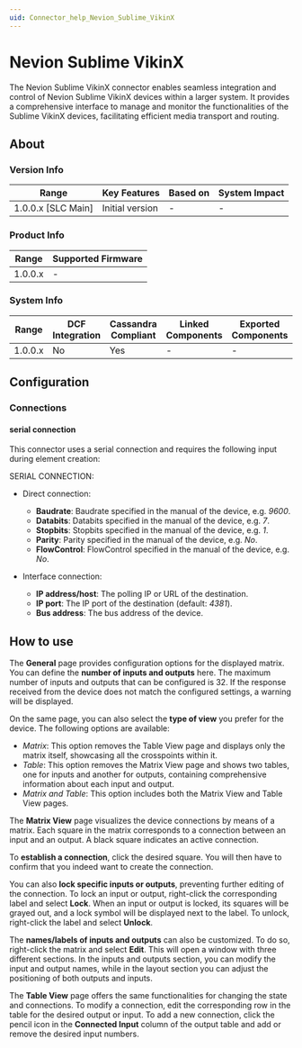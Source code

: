 ```yaml
---
uid: Connector_help_Nevion_Sublime_VikinX
---
```


# Nevion Sublime VikinX

The Nevion Sublime VikinX connector enables seamless integration and control of Nevion Sublime VikinX devices within a larger system. It provides a comprehensive interface to manage and monitor the functionalities of the Sublime VikinX devices, facilitating efficient media transport and routing.

## About

### Version Info

| Range                | Key Features     | Based on     | System Impact     |
|----------------------|------------------|--------------|-------------------|
| 1.0.0.x \[SLC Main\] | Initial version  | \-           | \-                |

### Product Info

| Range     | Supported Firmware     |
|-----------|------------------------|
| 1.0.0.x   | \-                     |

### System Info

| Range     | DCF Integration     | Cassandra Compliant     | Linked Components     | Exported Components     |
|-----------|---------------------|-------------------------|-----------------------|-------------------------|
| 1.0.0.x   | No                  | Yes                     | \-                    | \-                      |

## Configuration

### Connections

#### serial connection

This connector uses a serial connection and requires the following input during element creation:

SERIAL CONNECTION:

- Direct connection:

  - **Baudrate**: Baudrate specified in the manual of the device, e.g. *9600*.
  - **Databits**: Databits specified in the manual of the device, e.g. *7*.
  - **Stopbits**: Stopbits specified in the manual of the device, e.g. *1*.
  - **Parity**: Parity specified in the manual of the device, e.g. *No*.
  - **FlowControl**: FlowControl specified in the manual of the device, e.g. *No*.

- Interface connection:

  - **IP address/host**: The polling IP or URL of the destination.
  - **IP port**: The IP port of the destination (default: *4381*).
  - **Bus address**: The bus address of the device.

## How to use

The **General** page provides configuration options for the displayed matrix. You can define the **number of inputs and outputs** here. The maximum number of inputs and outputs that can be configured is 32. If the response received from the device does not match the configured settings, a warning will be displayed.

On the same page, you can also select the **type of view** you prefer for the device. The following options are available:

- *Matrix*: This option removes the Table View page and displays only the matrix itself, showcasing all the crosspoints within it.
- *Table*: This option removes the Matrix View page and shows two tables, one for inputs and another for outputs, containing comprehensive information about each input and output.
- *Matrix and Table*: This option includes both the Matrix View and Table View pages.

The **Matrix View** page visualizes the device connections by means of a matrix. Each square in the matrix corresponds to a connection between an input and an output. A black square indicates an active connection.

To **establish a connection**, click the desired square. You will then have to confirm that you indeed want to create the connection.

You can also **lock specific inputs or outputs**, preventing further editing of the connection. To lock an input or output, right-click the corresponding label and select **Lock**. When an input or output is locked, its squares will be grayed out, and a lock symbol will be displayed next to the label. To unlock, right-click the label and select **Unlock**.

The **names/labels of inputs and outputs** can also be customized. To do so, right-click the matrix and select **Edit**. This will open a window with three different sections. In the inputs and outputs section, you can modify the input and output names, while in the layout section you can adjust the positioning of both outputs and inputs.

The **Table View** page offers the same functionalities for changing the state and connections. To modify a connection, edit the corresponding row in the table for the desired output or input. To add a new connection, click the pencil icon in the **Connected Input** column of the output table and add or remove the desired input numbers.
